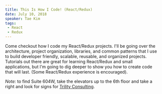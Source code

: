 ```yaml
---
title: This Is How I Code! (React/Redux)
date: July 10, 2018
speaker: Tae Kim
tags:
 - React
 - Redux
---
```


Come checkout how I code my React/Redux projects. I'll be going over the architecture, project organization, libraries, and common patterns that I use to build developer friendly, scalable, reusable, and organized projects. Tutorials out there are great for learning React/Redux and small applications, but I'm going to dig deeper to show you how to create code that will last. (Some React/Redux experience is encouraged).

_Note:_ to find Suite 604W, take the elevators up to the 6th floor and take a right and
look for signs for [Trility Consulting](https://trility.io/).
